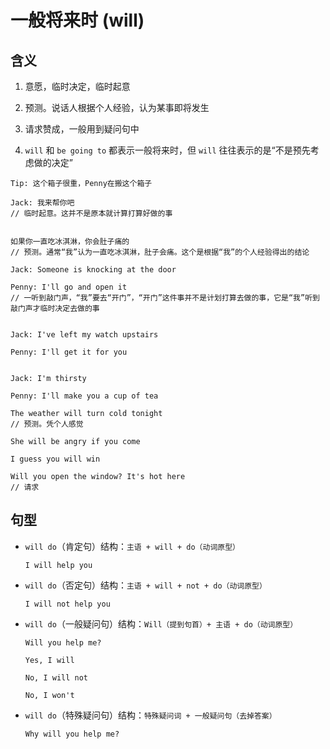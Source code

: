 # 一般将来时 (will)

## 含义

1. 意愿，临时决定，临时起意

2. 预测。说话人根据个人经验，认为某事即将发生

3. 请求赞成，一般用到疑问句中

4. `will` 和 `be going to` 都表示一般将来时，但 `will` 往往表示的是“不是预先考虑做的决定”

```
Tip: 这个箱子很重，Penny在搬这个箱子

Jack: 我来帮你吧
// 临时起意。这并不是原本就计算打算好做的事


如果你一直吃冰淇淋，你会肚子痛的
// 预测。通常“我”认为一直吃冰淇淋，肚子会痛。这个是根据“我”的个人经验得出的结论
```

```
Jack: Someone is knocking at the door

Penny: I'll go and open it
// 一听到敲门声，“我”要去“开门”，“开门”这件事并不是计划打算去做的事，它是“我”听到敲门声才临时决定去做的事


Jack: I've left my watch upstairs

Penny: I'll get it for you


Jack: I'm thirsty

Penny: I'll make you a cup of tea
```

```
The weather will turn cold tonight
// 预测。凭个人感觉

She will be angry if you come

I guess you will win
```

```
Will you open the window? It's hot here
// 请求
```

## 句型

- `will do`（肯定句）结构：`主语 + will + do（动词原型）`

  ```
  I will help you
  ```

- `will do`（否定句）结构：`主语 + will + not + do（动词原型）`

  ```
  I will not help you
  ```

- `will do`（一般疑问句）结构：`Will（提到句首）+ 主语 + do（动词原型）`

  ```
  Will you help me?

  Yes, I will

  No, I will not

  No, I won't
  ```

- `will do`（特殊疑问句）结构：`特殊疑问词 + 一般疑问句（去掉答案）`

  ```
  Why will you help me?
  ```
